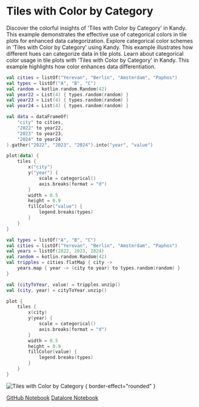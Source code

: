 # Tiles with Color by Category

<web-summary>
Discover the colorful insights of 'Tiles with Color by Category' in Kandy.
This example demonstrates the effective use of categorical colors in tile plots for enhanced data categorization.
</web-summary>

<card-summary>
Explore categorical color schemes in 'Tiles with Color by Category' using Kandy.
This example illustrates how different hues can categorize data in tile plots.
</card-summary>

<link-summary>
Learn about categorical color usage in tile plots with 'Tiles with Color by Category' in Kandy.
This example highlights how color enhances data differentiation.
</link-summary>


<!---IMPORT org.jetbrains.kotlinx.kandy.letsplot.samples.Tiles-->

<!---FUN tiles_color_categories-->
<tabs>
<tab title="Dataframe">

```kotlin
val cities = listOf("Yerevan", "Berlin", "Amsterdam", "Paphos")
val types = listOf("A", "B", "C")
val random = kotlin.random.Random(42)
val year22 = List(4) { types.random(random) }
val year23 = List(4) { types.random(random) }
val year24 = List(4) { types.random(random) }

val data = dataFrameOf(
    "city" to cities,
    "2022" to year22,
    "2023" to year23,
    "2024" to year24
).gather("2022", "2023", "2024").into("year", "value")

plot(data) {
    tiles {
        x("city")
        y("year") {
            scale = categorical()
            axis.breaks(format = "d")
        }
        width = 0.5
        height = 0.9
        fillColor("value") {
            legend.breaks(types)
        }
    }
}
```

</tab>
<tab title="Collections">

```kotlin
val types = listOf("A", "B", "C")
val cities = listOf("Yerevan", "Berlin", "Amsterdam", "Paphos")
val years = listOf(2022, 2023, 2024)
val random = kotlin.random.Random(42)
val tripples = cities.flatMap { city ->
    years.map { year -> (city to year) to types.random(random) }
}

val (cityToYear, value) = tripples.unzip()
val (city, year) = cityToYear.unzip()

plot {
    tiles {
        x(city)
        y(year) {
            scale = categorical()
            axis.breaks(format = "d")
        }
        width = 0.5
        height = 0.9
        fillColor(value) {
            legend.breaks(types)
        }
    }
}
```

</tab></tabs>
<!---END-->

![Tiles with Color by Category](tiles_color_categories.png) { border-effect="rounded" }

<seealso style="cards">
       <category ref="example-ktnb">
           <a href="https://github.com/Kotlin/kandy/blob/main/examples/notebooks/lets-plot/samples/tiles/tiles_color_categories.ipynb" summary="View the notebook on our GitHub repository">GitHub Notebook</a>
           <a href="https://datalore.jetbrains.com/report/static/KQKedA4jDrKu63O53gEN0z/En8gUkFpaA3Vd7ofVf8haX" summary="Experiment with this example on Datalore">Datalore Notebook</a>
       </category>
</seealso>
